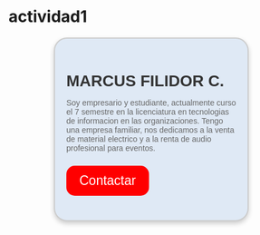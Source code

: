 # actividad1
<!DOCTYPE html>
<html lang="es">
<head>
    
<title>Tarjeta de Perfil</title>

<style>
.tarjeta {
width: 300px;             
min-height: 150px;         
padding: 20px;             
border: 2px solid #ccc;   
box-shadow: 0px 4px 8px rgba(0, 0, 0, 0.2); 
margin: 20px auto;         
background-color: #DFE9F5;    
border-radius: 23px;        
font-family: Arial, sans-serif; 
}

       
.tarjeta h2 {
color: #333;               
font-size: 28px;           
margin-bottom: 10px;       
}

        
.tarjeta p {
color: #666;               
font-size: 14px;           
margin-bottom: 23px;       
}

       
.tarjeta button {
background-color: #ff0000; 
color: white;              
padding: 13px 23px;        
border: none;              
border-radius: 15px;        
cursor: pointer;          
font-size: 23px;           
}

        
.tarjeta button:hover {
background-color: #8B0000; 
}

</style>
</head>
<body>

<div class="tarjeta">

<h2> MARCUS FILIDOR C.</h2>
<p> Soy empresario y estudiante, actualmente curso  el 7 semestre en la licenciatura en tecnologias de informacion en las organizaciones. 
Tengo una empresa familiar, nos dedicamos a la venta de material electrico y a la renta de audio profesional para eventos. </p>
        
<button> Contactar </button>
</div>

</body>
</html>
